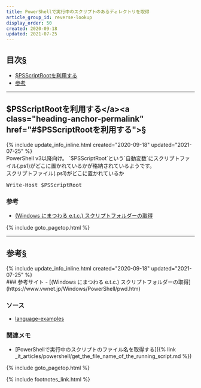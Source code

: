 ```yaml
---
title: PowerShellで実行中のスクリプトのあるディレクトリを取得
article_group_id: reverse-lookup
display_order: 50
created: 2020-09-18
updated: 2021-07-25
---
```


## <a name="index">目次</a><a class="heading-anchor-permalink" href="#目次">§</a>

<ul id="index_ul">
<li><a href="#$PSScriptRootを利用する">$PSScriptRootを利用する</a></li>
<li><a href="#参考">参考</a></li>
</ul>

* * *
## <a name="$PSScriptRootを利用する">$PSScriptRootを利用する</a><a class="heading-anchor-permalink" href="#$PSScriptRootを利用する">§</a>
<div class="chapter-updated">{% include update_info_inline.html created="2020-09-18" updated="2021-07-25" %}</div>
PowerShell v3以降向け。  
`$PSScriptRoot`という`自動変数`にスクリプトファイル(.ps1)がどこに置かれているかが格納されているようです。

<div class="code-box">
<div class="title">スクリプトファイル(.ps1)がどこに置かれているか</div>
<pre>
Write-Host $PSScriptRoot
</pre>
</div>

### 参考
- [(Windows にまつわる e.t.c.) スクリプトフォルダーの取得](https://www.vwnet.jp/Windows/PowerShell/pwd.htm)

{% include goto_pagetop.html %}

* * *
## <a name="参考">参考</a><a class="heading-anchor-permalink" href="#参考">§</a>
<div class="chapter-updated">{% include update_info_inline.html created="2020-09-18" updated="2021-07-25" %}</div>
### 参考サイト
- [(Windows にまつわる e.t.c.) スクリプトフォルダーの取得](https://www.vwnet.jp/Windows/PowerShell/pwd.htm)

### ソース
- [language-examples](https://github.com/fumokmm/language-examples/blob/main/PowerShell/0014_script_filename_and_directory.ps1)

### 関連メモ
- [PowerShellで実行中のスクリプトのファイル名を取得する]({% link _it_articles/powershell/get_the_file_name_of_the_running_script.md %})

{% include goto_pagetop.html %}

{% include footnotes_link.html %}
